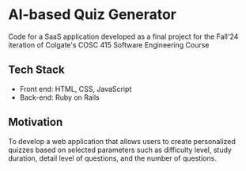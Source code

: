 # AI-based Quiz Generator
Code for a SaaS application developed as a final project for the Fall'24 iteration of Colgate's COSC 415 Software Engineering Course

## Tech Stack
* Front end: HTML, CSS, JavaScript
* Back-end: Ruby on Rails
## Motivation
To develop a web application that allows users to create personalized quizzes based on selected parameters such as difficulty level, study duration, detail level of questions, and the number of questions.


